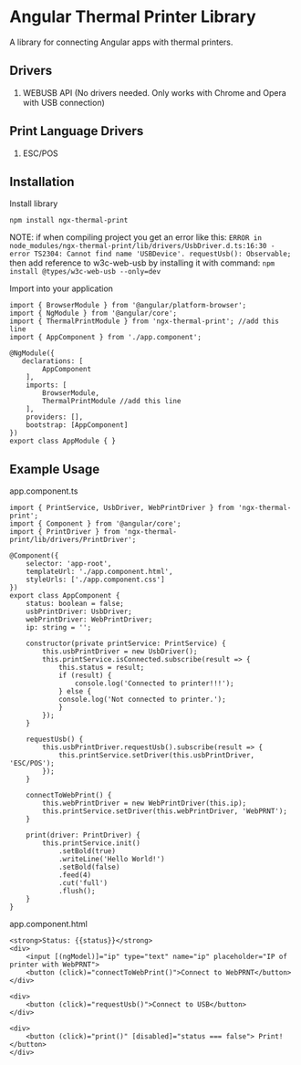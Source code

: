 
# Angular Thermal Printer Library

A library for connecting Angular apps with thermal printers.

## Drivers

1. WEBUSB API (No drivers needed. Only works with Chrome and Opera with USB connection)

## Print Language Drivers

1. ESC/POS

## Installation

Install library

`npm install ngx-thermal-print`

NOTE: if when compiling project you get an error like this:
`ERROR in node_modules/ngx-thermal-print/lib/drivers/UsbDriver.d.ts:16:30 - error TS2304: Cannot find name 'USBDevice'. requestUsb(): Observable;`
then add reference to w3c-web-usb by installing it with command: `npm install @types/w3c-web-usb --only=dev`

Import into your application

    import { BrowserModule } from '@angular/platform-browser';
    import { NgModule } from '@angular/core';
    import { ThermalPrintModule } from 'ngx-thermal-print'; //add this line
    import { AppComponent } from './app.component';

    @NgModule({
       declarations: [
            AppComponent
        ],
        imports: [
            BrowserModule,
            ThermalPrintModule //add this line
        ],
        providers: [],
        bootstrap: [AppComponent]
    })
    export class AppModule { }

## Example Usage

app.component.ts

    import { PrintService, UsbDriver, WebPrintDriver } from 'ngx-thermal-print';
    import { Component } from '@angular/core';
    import { PrintDriver } from 'ngx-thermal-print/lib/drivers/PrintDriver';

    @Component({
        selector: 'app-root',
        templateUrl: './app.component.html',
        styleUrls: ['./app.component.css']
    })
    export class AppComponent {
        status: boolean = false;
        usbPrintDriver: UsbDriver;
        webPrintDriver: WebPrintDriver;
        ip: string = '';

        constructor(private printService: PrintService) {
            this.usbPrintDriver = new UsbDriver();
            this.printService.isConnected.subscribe(result => {
                this.status = result;
                if (result) {
                    console.log('Connected to printer!!!');
                } else {
                console.log('Not connected to printer.');
                }
            });
        }

        requestUsb() {
            this.usbPrintDriver.requestUsb().subscribe(result => {
                this.printService.setDriver(this.usbPrintDriver, 'ESC/POS');
            });
        }

        connectToWebPrint() {
            this.webPrintDriver = new WebPrintDriver(this.ip);
            this.printService.setDriver(this.webPrintDriver, 'WebPRNT');
        }

        print(driver: PrintDriver) {
            this.printService.init()
                .setBold(true)
                .writeLine('Hello World!')
                .setBold(false)
                .feed(4)
                .cut('full')
                .flush();
        }
    }

app.component.html

    <strong>Status: {{status}}</strong>
    <div>
        <input [(ngModel)]="ip" type="text" name="ip" placeholder="IP of printer with WebPRNT">
        <button (click)="connectToWebPrint()">Connect to WebPRNT</button>
    </div>

    <div>
        <button (click)="requestUsb()">Connect to USB</button>
    </div>

    <div>
        <button (click)="print()" [disabled]="status === false"> Print!</button>
    </div>
